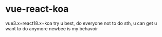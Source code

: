 # vue-react-koa
vue3.x+react18.x+koa
try u best, do everyone not to do sth, u can get u want to do anymore
newbee is my behavoir
